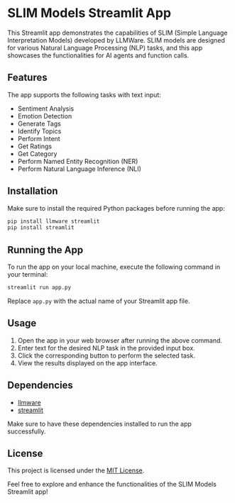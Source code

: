 # SLIM Models Streamlit App

This Streamlit app demonstrates the capabilities of SLIM (Simple Language Interpretation Models) developed by LLMWare. SLIM models are designed for various Natural Language Processing (NLP) tasks, and this app showcases the functionalities for AI agents and function calls.

## Features

The app supports the following tasks with text input:

- Sentiment Analysis
- Emotion Detection
- Generate Tags
- Identify Topics
- Perform Intent
- Get Ratings
- Get Category
- Perform Named Entity Recognition (NER)
- Perform Natural Language Inference (NLI)

## Installation

Make sure to install the required Python packages before running the app:

```bash
pip install llmware streamlit
pip install streamlit
```

## Running the App

To run the app on your local machine, execute the following command in your terminal:

```bash
streamlit run app.py
```

Replace `app.py` with the actual name of your Streamlit app file.

## Usage

1. Open the app in your web browser after running the above command.
2. Enter text for the desired NLP task in the provided input box.
3. Click the corresponding button to perform the selected task.
4. View the results displayed on the app interface.

## Dependencies
- [llmware](https://huggingface.co/llmware/)
- [streamlit](https://streamlit.io/)

Make sure to have these dependencies installed to run the app successfully.

## License

This project is licensed under the [MIT License](LICENSE.md).

Feel free to explore and enhance the functionalities of the SLIM Models Streamlit app!
```

